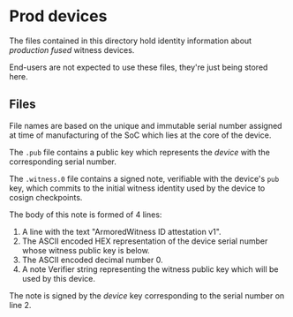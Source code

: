 # Prod devices

The files contained in this directory hold identity information about _production fused_ witness devices.

End-users are not expected to use these files, they're just being stored here.

## Files

File names are based on the unique and immutable serial number assigned at time of manufacturing of the SoC
which lies at the core of the device.

The `.pub` file contains a public key which represents the _device_ with the corresponding serial number.

The `.witness.0` file contains a signed note, verifiable with the device's `pub` key, which commits to the
initial witness identity used by the device to cosign checkpoints.

The body of this note is formed of 4 lines:

1. A line with the text "ArmoredWitness ID attestation v1".
2. The ASCII encoded HEX representation of the device serial number whose witness public key is below.
3. The ASCII encoded decimal number 0.
4. A note Verifier string representing the witness public key which will be used by this device.

The note is signed by the _device_ key corresponding to the serial number on line 2.

